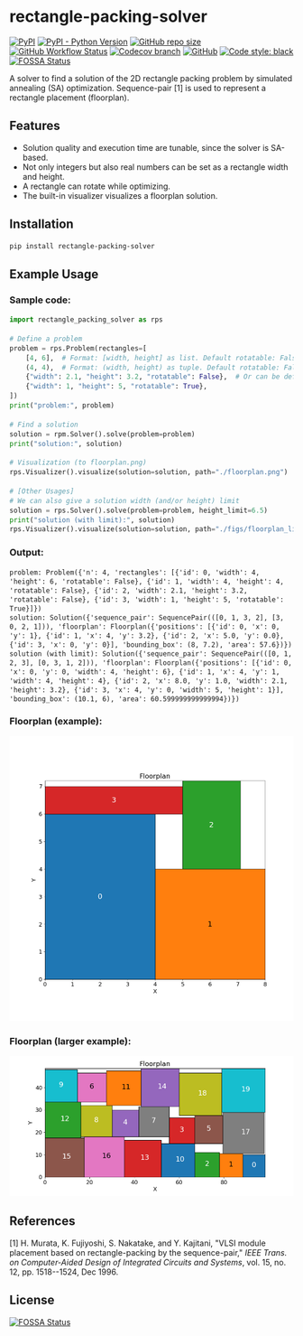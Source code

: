 # rectangle-packing-solver

[![PyPI](https://img.shields.io/pypi/v/rectangle-packing-solver?style=flat-square)](https://pypi.org/project/rectangle-packing-solver/)
[![PyPI - Python Version](https://img.shields.io/pypi/pyversions/rectangle-packing-solver?style=flat-square)](https://pypi.org/project/rectangle-packing-solver/)
[![GitHub repo size](https://img.shields.io/github/repo-size/kotarot/rectangle-packing-solver?style=flat-square)](https://github.com/kotarot/rectangle-packing-solver)
[![GitHub Workflow Status](https://img.shields.io/github/workflow/status/kotarot/rectangle-packing-solver/ci?style=flat-square)](https://github.com/kotarot/rectangle-packing-solver/actions?query=workflow%3Aci)
[![Codecov branch](https://img.shields.io/codecov/c/gh/kotarot/rectangle-packing-solver/main?flag=unittests&style=flat-square)](https://codecov.io/gh/kotarot/rectangle-packing-solver)
[![GitHub](https://img.shields.io/github/license/kotarot/rectangle-packing-solver?style=flat-square)](https://github.com/kotarot/rectangle-packing-solver/blob/main/LICENSE)
[![Code style: black](https://img.shields.io/badge/code%20style-black-000000.svg?style=flat-square)](https://github.com/psf/black)
[![FOSSA Status](https://app.fossa.com/api/projects/git%2Bgithub.com%2Fkotarot%2Frectangle-packing-solver.svg?type=shield)](https://app.fossa.com/projects/git%2Bgithub.com%2Fkotarot%2Frectangle-packing-solver?ref=badge_shield)

A solver to find a solution of the 2D rectangle packing problem by simulated annealing (SA) optimization.
Sequence-pair [1] is used to represent a rectangle placement (floorplan).

## Features

- Solution quality and execution time are tunable, since the solver is SA-based.
- Not only integers but also real numbers can be set as a rectangle width and height.
- A rectangle can rotate while optimizing.
- The built-in visualizer visualizes a floorplan solution.

## Installation

```bash
pip install rectangle-packing-solver
```

## Example Usage

### Sample code:

```python
import rectangle_packing_solver as rps

# Define a problem
problem = rps.Problem(rectangles=[
    [4, 6],  # Format: [width, height] as list. Default rotatable: False
    (4, 4),  # Format: (width, height) as tuple. Default rotatable: False
    {"width": 2.1, "height": 3.2, "rotatable": False},  # Or can be defined as dict.
    {"width": 1, "height": 5, "rotatable": True},
])
print("problem:", problem)

# Find a solution
solution = rpm.Solver().solve(problem=problem)
print("solution:", solution)

# Visualization (to floorplan.png)
rps.Visualizer().visualize(solution=solution, path="./floorplan.png")

# [Other Usages]
# We can also give a solution width (and/or height) limit
solution = rps.Solver().solve(problem=problem, height_limit=6.5)
print("solution (with limit):", solution)
rps.Visualizer().visualize(solution=solution, path="./figs/floorplan_limit.png")
```

### Output:

```plaintext
problem: Problem({'n': 4, 'rectangles': [{'id': 0, 'width': 4, 'height': 6, 'rotatable': False}, {'id': 1, 'width': 4, 'height': 4, 'rotatable': False}, {'id': 2, 'width': 2.1, 'height': 3.2, 'rotatable': False}, {'id': 3, 'width': 1, 'height': 5, 'rotatable': True}]})
solution: Solution({'sequence_pair': SequencePair(([0, 1, 3, 2], [3, 0, 2, 1])), 'floorplan': Floorplan({'positions': [{'id': 0, 'x': 0, 'y': 1}, {'id': 1, 'x': 4, 'y': 3.2}, {'id': 2, 'x': 5.0, 'y': 0.0}, {'id': 3, 'x': 0, 'y': 0}], 'bounding_box': (8, 7.2), 'area': 57.6})})
solution (with limit): Solution({'sequence_pair': SequencePair(([0, 1, 2, 3], [0, 3, 1, 2])), 'floorplan': Floorplan({'positions': [{'id': 0, 'x': 0, 'y': 0, 'width': 4, 'height': 6}, {'id': 1, 'x': 4, 'y': 1, 'width': 4, 'height': 4}, {'id': 2, 'x': 8.0, 'y': 1.0, 'width': 2.1, 'height': 3.2}, {'id': 3, 'x': 4, 'y': 0, 'width': 5, 'height': 1}], 'bounding_box': (10.1, 6), 'area': 60.599999999999994})})
```

### Floorplan (example):

![floorplan_example](https://raw.githubusercontent.com/kotarot/rectangle-packing-solver/main/figs/floorplan_example.png)

### Floorplan (larger example):

![floorplan_large](https://raw.githubusercontent.com/kotarot/rectangle-packing-solver/main/figs/floorplan_large_limit.png)

## References

[1] H. Murata, K. Fujiyoshi, S. Nakatake, and Y. Kajitani, "VLSI module placement based on rectangle-packing by the sequence-pair," *IEEE Trans. on Computer-Aided Design of Integrated Circuits and Systems*, vol. 15, no. 12, pp. 1518--1524, Dec 1996.


## License
[![FOSSA Status](https://app.fossa.com/api/projects/git%2Bgithub.com%2Fkotarot%2Frectangle-packing-solver.svg?type=large)](https://app.fossa.com/projects/git%2Bgithub.com%2Fkotarot%2Frectangle-packing-solver?ref=badge_large)